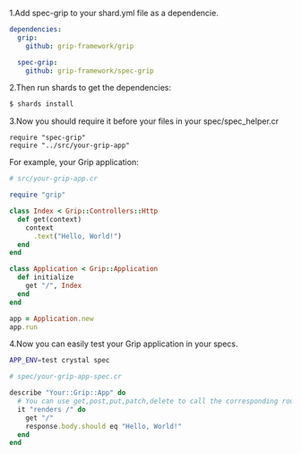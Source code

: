 1.Add spec-grip to your shard.yml file as a dependencie.

```yaml
dependencies:
  grip:
    github: grip-framework/grip

  spec-grip:
    github: grip-framework/spec-grip
```

2.Then run shards to get the dependencies:

```bash
$ shards install
```

3.Now you should require it before your files in your spec/spec_helper.cr

```
require "spec-grip"
require "../src/your-grip-app"
```

For example, your Grip application:

```ruby
# src/your-grip-app.cr

require "grip"

class Index < Grip::Controllers::Http
  def get(context)
    context
      .text("Hello, World!")
  end
end

class Application < Grip::Application
  def initialize
    get "/", Index
  end
end

app = Application.new
app.run
```

4.Now you can easily test your Grip application in your specs.

```bash
APP_ENV=test crystal spec
```

```ruby
# spec/your-grip-app-spec.cr

describe "Your::Grip::App" do
  # You can use get,post,put,patch,delete to call the corresponding route.
  it "renders /" do
    get "/"
    response.body.should eq "Hello, World!"
  end
end
```

